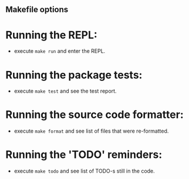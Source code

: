 ## Makefile options
# Running the REPL:
- execute `make run` and enter the REPL.

# Running the package tests:
- execute `make test` and see the test report.

# Running the source code formatter:
- execute `make format` and see list of files that were re-formatted.

# Running the 'TODO' reminders:
- execute `make todo` and see list of TODO-s still in the code.
